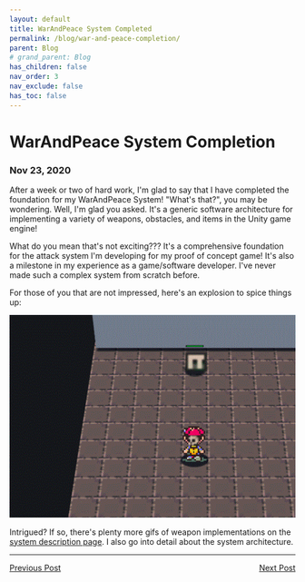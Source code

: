 ```yaml
---
layout: default
title: WarAndPeace System Completed
permalink: /blog/war-and-peace-completion/
parent: Blog
# grand_parent: Blog
has_children: false
nav_order: 3
nav_exclude: false
has_toc: false
---
```


# WarAndPeace System Completion
### Nov 23, 2020

After a week or two of hard work, I'm glad to say that I have completed the foundation for my WarAndPeace System! 
"What's that?", you may be wondering. Well, I'm glad you asked.
It's a generic software architecture for implementing a variety of weapons, obstacles, and items in the Unity game engine!

What do you mean that's not exciting???
It's a comprehensive foundation for the attack system I'm developing for my proof of concept game!
It's also a milestone in my experience as a game/software developer.
I've never made such a complex system from scratch before.

For those of you that are not impressed, here's an explosion to spice things up:

<p align="center">
    <img src="/assets/images/onion-trail/war-and-peace-system/grenade.gif" alt="grenade-implementation.png"/>
</p>

Intrigued? If so, there's plenty more gifs of weapon implementations on the [system description page](https://github.com/sirpaulmcd/Onion-Trail-Open/wiki/WarAndPeace-System). 
I also go into detail about the system architecture. 

<hr>
<span style="text-align: left"><a href="/blog/official-launch">Previous Post</a></span>
<span style="float: right"><a href="/blog/data-structures-and-algorithms-tutorial">Next Post</a></span>